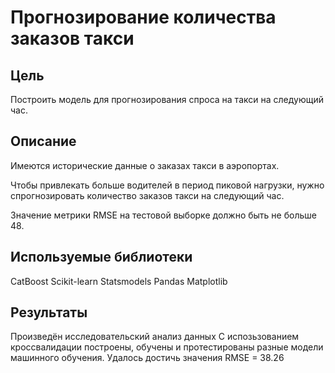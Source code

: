 # Прогнозирование количества заказов такси
## Цель
Построить модель для прогнозирования спроса на такси на следующий час.

## Описание
Имеются исторические данные о заказах такси в аэропортах.

Чтобы привлекать больше водителей в период пиковой нагрузки, нужно спрогнозировать количество заказов такси на следующий час.

Значение метрики RMSE на тестовой выборке должно быть не больше 48.

## Используемые библиотеки
CatBoost
Scikit-learn
Statsmodels
Pandas
Matplotlib

## Результаты
Произведён исследовательский анализ данных
С испозьзованием кроссвалидации построены, обучены и протестированы разные модели машинного обучения.
Удалось достичь значения RMSE = 38.26
